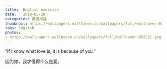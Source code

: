 ```yaml
---
title:  English exercise
date:   2018-05-20
categories: 英语早操
thumbnail: https://wallpapers.wallhaven.cc/wallpapers/full/wallhaven-653221.jpg
tags: English
photos:
- https://wallpapers.wallhaven.cc/wallpapers/full/wallhaven-653221.jpg
---
```


"If I know what love is, it is because of you."
<p>因为你，我才懂得什么是爱。</p>
